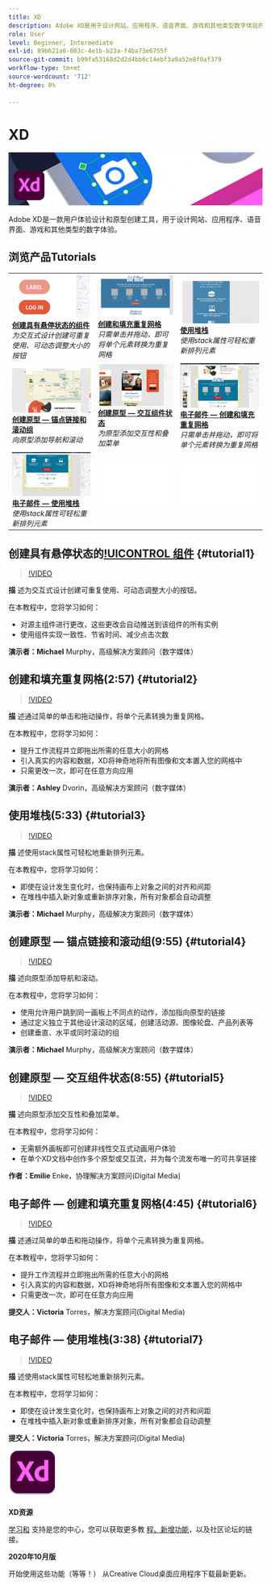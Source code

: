 ```yaml
---
title: XD
description: Adobe XD是用于设计网站、应用程序、语音界面、游戏和其他类型数字体验的用户体验设计和原型创建工具
role: User
level: Beginner, Intermediate
exl-id: 89b621a6-083c-4e1b-b23a-f4ba73e6755f
source-git-commit: b99fa53168d2d2d4bb6c14ebf3a9a52e8f0af379
workflow-type: tm+mt
source-wordcount: '712'
ht-degree: 0%

---
```


# XD

![教程英雄图像](../assets/XD.jpg)

Adobe XD是一款用户体验设计和原型创建工具，用于设计网站、应用程序、语音界面、游戏和其他类型的数字体验。

## 浏览产品Tutorials

<table style="table-layout:fixed">
<tr>
 <td>
   <a href="xd.md#tutorial1">
      <img alt="创建具有悬停状态的组件" src="../assets/Xd_hoverstates_components_thumbnail.jpg" />
   </a>
    <div>
   <a href="xd.md#tutorial1"><strong>创建具有悬停状态的组件</strong></a>
    </div>
    <em>为交互式设计创建可重复使用、可动态调整大小的按钮</em>
    <br>
  </td>
  <td>
    <a href="xd.md#tutorial2">
        <img alt="创建和填充重复网格" src="../assets/XD_repeatgrid_thumbnail.jpg" />
    </a>
    <div>
    <a href="xd.md#tutorial2"><strong>创建和填充重复网格</strong></a>
    </div>
    <em>只需单击并拖动，即可将单个元素转换为重复网格</em>
    <br>
  </td>
  <td>
   <a href="xd.md#tutorial3">
      <img alt="使用堆栈" src="../assets/xd_Stacks_thumbnail.jpg" />
   </a>
    <div>
    <a href="xd.md#tutorial3"><strong>使用堆栈</strong></a>
    </div>
    <em>使用stack属性可轻松重新排列元素</em>
    <br>
  </td>
</tr>
<tr>
 <td>
    <a href="xd.md#tutorial4">
        <img alt="创建原型 — 锚点链接和 
滚动组" src="../assets/XD_Scrolls_Thumbnail_Murphy.jpg" />
    </a>
    <div>
    <a href="xd.md#tutorial4"><strong>创建原型 — 锚点链接和滚动组</strong></a>
    </div>
    <em>向原型添加导航和滚动</em>
    <br>
  </td>
  <td>
    <a href="xd.md#tutorial5">
        <img alt="创建原型 — 交互组件状态" src="../assets/XD_interactiveprototypes_enke.jpg" />
    </a>
    <div>
    <a href="xd.md#tutorial5"><strong>创建原型 — 交互组件状态</strong></a>
    </div>
    <em>为原型添加交互性和叠加菜单</em>
    <br>
  </td>
  <td>
   <a href="xd.md#tutorial6">
      <img alt="电子邮件 — 创建和填充重复网格" src="../assets/xd_repeat_torres.jpg" />
   </a>
    <div>
   <a href="xd.md#tutorial7"><strong>电子邮件 — 创建和填充重复网格</strong></a>
    </div>
    <em>只需单击并拖动，即可将单个元素转换为重复网格</em>
    <br>
  </td>
</tr>
<tr>
 <td>
    <a href="xd.md#tutorial7">
        <img alt="电子邮件 — 使用堆栈" src="../assets/xd_stacks_torres.jpg" />
    </a>
    <div>
    <a href="xd.md#tutorial7"><strong>电子邮件 — 使用堆栈</strong></a>
    </div>
    <em>使用stack属性可轻松重新排列元素</em>
    <br>
  </td>
  <td>
    <img alt="间隔符" src="../assets/Whitespacer.png" />
    <div>
    <br>
  </td>
  <td>
    <img alt="间隔符" src="../assets/Whitespacer.png" />
    <div>
    <br>
  </td>
</tr>
</table>

## 创建具有悬停状态的[!UICONTROL 组件](7:35) {#tutorial1}

>[!VIDEO](https://video.tv.adobe.com/v/326874?hidetitle=true)

**描**
述为交互式设计创建可重复使用、可动态调整大小的按钮。

在本教程中，您将学习如何：
* 对源主组件进行更改，这些更改会自动推送到该组件的所有实例
* 使用组件实现一致性、节省时间、减少点击次数

**演示者：Michael**
Murphy，高级解决方案顾问（数字媒体）

## 创建和填充重复网格(2:57) {#tutorial2}

>[!VIDEO](https://video.tv.adobe.com/v/326955?hidetitle=true)

**描**
述通过简单的单击和拖动操作，将单个元素转换为重复网格。

在本教程中，您将学习如何：
* 提升工作流程并立即拖出所需的任意大小的网格
* 引入真实的内容和数据，XD将神奇地将所有图像和文本置入您的网格中
* 只需更改一次，即可在任意方向应用

**演示者：Ashley**
Dvorin，高级解决方案顾问（数字媒体）

## 使用堆栈(5:33) {#tutorial3}

>[!VIDEO](https://video.tv.adobe.com/v/326956?hidetitle=true)

**描**
述使用stack属性可轻松地重新排列元素。

在本教程中，您将学习如何：
* 即使在设计发生变化时，也保持画布上对象之间的对齐和间距
* 在堆栈中插入新对象或重新排序对象，所有对象都会自动调整

**演示者：Michael**
Murphy，高级解决方案顾问（数字媒体）

## 创建原型 — 锚点链接和滚动组(9:55) {#tutorial4}

>[!VIDEO](https://video.tv.adobe.com/v/326957?hidetitle=true)

**描**
述向原型添加导航和滚动。

在本教程中，您将学习如何：
* 使用允许用户跳到同一画板上不同点的动作，添加指向原型的链接
* 通过定义独立于其他设计滚动的区域，创建活动源、图像轮盘、产品列表等
* 创建垂直、水平或同时滚动的组

**演示者：Michael**
Murphy，高级解决方案顾问（数字媒体）

## 创建原型 — 交互组件状态(8:55) {#tutorial5}

>[!VIDEO](https://video.tv.adobe.com/v/326958?hidetitle=true)

**描**
述向原型添加交互性和叠加菜单。

在本教程中，您将学习如何：
* 无需额外画板即可创建非线性交互式动画用户体验
* 在单个XD文档中创作多个原型或交互流，并为每个流发布唯一的可共享链接

**作者：Emilie**
Enke，协理解决方案顾问(Digital Media)

## 电子邮件 — 创建和填充重复网格(4:45) {#tutorial6}

>[!VIDEO](https://video.tv.adobe.com/v/326775?hidetitle=true)

**描**
述通过简单的单击和拖动操作，将单个元素转换为重复网格。

在本教程中，您将学习如何：
* 提升工作流程并立即拖出所需的任意大小的网格
* 引入真实的内容和数据，XD将神奇地将所有图像和文本置入您的网格中
* 只需更改一次，即可在任意方向应用

**提交人：Victoria**
Torres，解决方案顾问(Digital Media)

## 电子邮件 — 使用堆栈(3:38) {#tutorial7}

>[!VIDEO](https://video.tv.adobe.com/v/326759?hidetitle=true)

**描**
述使用stack属性可轻松地重新排列元素。

在本教程中，您将学习如何：
* 即使在设计发生变化时，也保持画布上对象之间的对齐和间距
* 在堆栈中插入新对象或重新排序对象，所有对象都会自动调整

**提交人：Victoria**
Torres，解决方案顾问(Digital Media)

![XD徽标](../assets/xd_appicon_96.png)

**XD资源**

[学习和](https://helpx.adobe.com/support/xd.html) 支持是您的中心，您可以获取更多教 [程、新增功能](https://helpx.adobe.com/xd/user-guide.html/xd/help/whats-new.ug.html)，以及社区论坛的链接。

**2020年10月版**

开始使用这些功能（等等！） 从Creative Cloud桌面应用程序下载最新更新。

